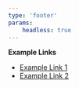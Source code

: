 ```yaml
---
type: 'footer'
params:
    headless: true
---
```


**Example Links**

- [Example Link 1](#)
- [Example Link 2](#)
